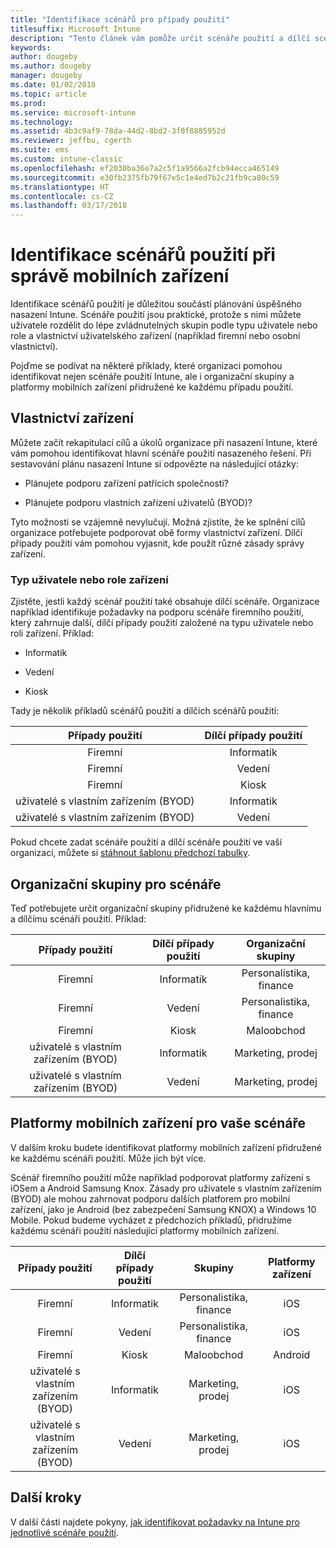 ```yaml
---
title: "Identifikace scénářů pro případy použití"
titlesuffix: Microsoft Intune
description: "Tento článek vám pomůže určit scénáře použití a dílčí scénáře použití při cloudové implementaci Microsoft Intune."
keywords: 
author: dougeby
ms.author: dougeby
manager: dougeby
ms.date: 01/02/2018
ms.topic: article
ms.prod: 
ms.service: microsoft-intune
ms.technology: 
ms.assetid: 4b3c9af9-78da-44d2-8bd2-3f0f8885952d
ms.reviewer: jeffbu, cgerth
ms.suite: ems
ms.custom: intune-classic
ms.openlocfilehash: ef2030ba36e7a2c5f1a9566a2fcb94ecca465149
ms.sourcegitcommit: e30fb2375fb79f67e5c1e4ed7b2c21fb9ca80c59
ms.translationtype: HT
ms.contentlocale: cs-CZ
ms.lasthandoff: 03/17/2018
---
```

# <a name="identify-mobile-device-management-use-case-scenarios"></a>Identifikace scénářů použití při správě mobilních zařízení

Identifikace scénářů použití je důležitou součástí plánování úspěšného nasazení Intune. Scénáře použití jsou praktické, protože s nimi můžete uživatele rozdělit do lépe zvládnutelných skupin podle typu uživatele nebo role a vlastnictví uživatelského zařízení (například firemní nebo osobní vlastnictví).

Pojďme se podívat na některé příklady, které organizaci pomohou identifikovat nejen scénáře použití Intune, ale i organizační skupiny a platformy mobilních zařízení přidružené ke každému případu použití.

## <a name="device-ownership"></a>Vlastnictví zařízení
Můžete začít rekapitulací cílů a úkolů organizace při nasazení Intune, které vám pomohou identifikovat hlavní scénáře použití nasazeného řešení. Při sestavování plánu nasazení Intune si odpovězte na následující otázky:

-   Plánujete podporu zařízení patřících společnosti?

-   Plánujete podporu vlastních zařízení uživatelů (BYOD)?

Tyto možnosti se vzájemně nevylučují. Možná zjistíte, že ke splnění cílů organizace potřebujete podporovat obě formy vlastnictví zařízení. Dílčí případy použití vám pomohou vyjasnit, kde použít různé zásady správy zařízení.

### <a name="user-type-or-device-role"></a>Typ uživatele nebo role zařízení

Zjistěte, jestli každý scénář použití také obsahuje dílčí scénáře. Organizace například identifikuje požadavky na podporu scénáře firemního použití, který zahrnuje další, dílčí případy použití založené na typu uživatele nebo roli zařízení. Příklad:

-   Informatik

-   Vedení

-   Kiosk

Tady je několik příkladů scénářů použití a dílčích scénářů použití:

| **Případy použití** | **Dílčí případy použití** |
|:---:|:---:|
| Firemní | Informatik |              
| Firemní | Vedení |           
| Firemní | Kiosk |
| uživatelé s vlastním zařízením (BYOD) | Informatik |           
| uživatelé s vlastním zařízením (BYOD) | Vedení |

Pokud chcete zadat scénáře použití a dílčí scénáře použití ve vaší organizaci, můžete si [stáhnout šablonu předchozí tabulky](https://gallery.technet.microsoft.com/Intune-deployment-planning-fae156c2?redir=0).

## <a name="organizational-groups-for-your-scenarios"></a>Organizační skupiny pro scénáře

Teď potřebujete určit organizační skupiny přidružené ke každému hlavnímu a dílčímu scénáři použití. Příklad:

| **Případy použití** | **Dílčí případy použití** | **Organizační skupiny** |
|:---:|:---:|:---:|
| Firemní | Informatik | Personalistika, finance |               
| Firemní | Vedení | Personalistika, finance |            
| Firemní | Kiosk | Maloobchod |
| uživatelé s vlastním zařízením (BYOD) | Informatik | Marketing, prodej |            
| uživatelé s vlastním zařízením (BYOD) | Vedení | Marketing, prodej |


## <a name="mobile-device-platforms-for-your-scenarios"></a>Platformy mobilních zařízení pro vaše scénáře

V dalším kroku budete identifikovat platformy mobilních zařízení přidružené ke každému scénáři použití. Může jich být více.

Scénář firemního použití může například podporovat platformy zařízení s iOSem a Android Samsung Knox. Zásady pro uživatele s vlastním zařízením (BYOD) ale mohou zahrnovat podporu dalších platforem pro mobilní zařízení, jako je Android (bez zabezpečení Samsung KNOX) a Windows 10 Mobile. Pokud budeme vycházet z předchozích příkladů, přidružíme každému scénáři použití následující platformy mobilních zařízení.

| **Případy použití** | **Dílčí případy použití** | **Skupiny** | **Platformy zařízení** |   
|:---:|:---:|:---:|:---:|
| Firemní | Informatik | Personalistika, finance | iOS |                                                           
| Firemní | Vedení | Personalistika, finance | iOS |                                                           
| Firemní | Kiosk | Maloobchod | Android |
| uživatelé s vlastním zařízením (BYOD) | Informatik | Marketing, prodej | iOS |                                                           
| uživatelé s vlastním zařízením (BYOD) | Vedení | Marketing, prodej | iOS |

## <a name="next-steps"></a>Další kroky

V další části najdete pokyny, [jak identifikovat požadavky na Intune pro jednotlivé scénáře použití](planning-guide-requirements.md).
